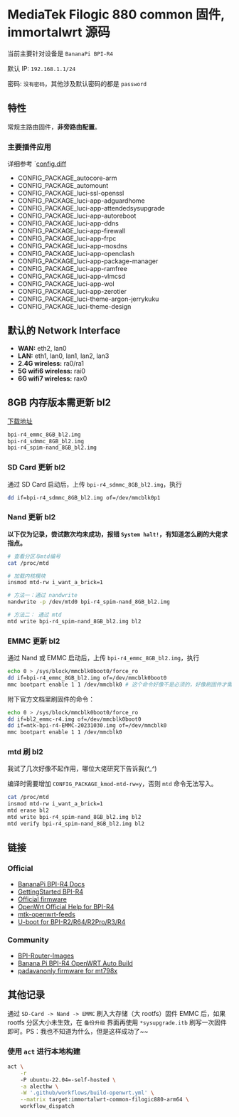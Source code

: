 # MediaTek Filogic 880 common 固件, immortalwrt 源码

当前主要针对设备是 `BananaPi BPI-R4`

默认 IP: `192.168.1.1/24`

密码: `没有密码`，其他涉及默认密码的都是 `password`

## 特性

常规主路由固件，**非旁路由配置**。

### 主要插件应用

详细参考 `[config.diff](config.diff)

- CONFIG_PACKAGE_autocore-arm
- CONFIG_PACKAGE_automount
- CONFIG_PACKAGE_luci-ssl-openssl
- CONFIG_PACKAGE_luci-app-adguardhome
- CONFIG_PACKAGE_luci-app-attendedsysupgrade
- CONFIG_PACKAGE_luci-app-autoreboot
- CONFIG_PACKAGE_luci-app-ddns
- CONFIG_PACKAGE_luci-app-firewall
- CONFIG_PACKAGE_luci-app-frpc
- CONFIG_PACKAGE_luci-app-mosdns
- CONFIG_PACKAGE_luci-app-openclash
- CONFIG_PACKAGE_luci-app-package-manager
- CONFIG_PACKAGE_luci-app-ramfree
- CONFIG_PACKAGE_luci-app-vlmcsd
- CONFIG_PACKAGE_luci-app-wol
- CONFIG_PACKAGE_luci-app-zerotier
- CONFIG_PACKAGE_luci-theme-argon-jerrykuku
- CONFIG_PACKAGE_luci-theme-design

## 默认的 Network Interface

- **WAN:** eth2, lan0
- **LAN:** eth1, lan0, lan1, lan2, lan3
- **2.4G wireless:** ra0/ra1
- **5G wifi6 wireless:** rai0
- **6G wifi7 wireless:** rax0

## 8GB 内存版本需更新 bl2

[下载地址](https://github.com/frank-w/u-boot/releases)

``` txt
bpi-r4_emmc_8GB_bl2.img
bpi-r4_sdmmc_8GB_bl2.img
bpi-r4_spim-nand_8GB_bl2.img
```

### SD Card 更新 bl2

通过 SD Card 启动后，上传 `bpi-r4_sdmmc_8GB_bl2.img`，执行

```bash
dd if=bpi-r4_sdmmc_8GB_bl2.img of=/dev/mmcblk0p1
```

### Nand 更新 bl2

**以下仅为记录，尝试数次均未成功，报错 `System halt!`，有知道怎么刷的大佬求指点。**

```bash
# 查看分区与mtd编号
cat /proc/mtd

# 加载内核模块
insmod mtd-rw i_want_a_brick=1

# 方法一：通过 nandwrite
nandwrite -p /dev/mtd0 bpi-r4_spim-nand_8GB_bl2.img

# 方法二： 通过 mtd
mtd write bpi-r4_spim-nand_8GB_bl2.img bl2
```

### EMMC 更新 bl2

通过 Nand 或 EMMC 启动后，上传 `bpi-r4_emmc_8GB_bl2.img`，执行

```bash
echo 0 > /sys/block/mmcblk0boot0/force_ro
dd if=bpi-r4_emmc_8GB_bl2.img of=/dev/mmcblk0boot0
mmc bootpart enable 1 1 /dev/mmcblk0 # 这个命令好像不是必须的，好像刷固件才需要
```

附下官方文档里刷固件的命令：

```bash
echo 0 > /sys/block/mmcblk0boot0/force_ro
dd if=bl2_emmc-r4.img of=/dev/mmcblk0boot0
dd if=mtk-bpi-r4-EMMC-20231030.img of=/dev/mmcblk0
mmc bootpart enable 1 1 /dev/mmcblk0
```

### mtd 刷 bl2

我试了几次好像不起作用，哪位大佬研究下告诉我(*^_^*)

编译时需要增加 `CONFIG_PACKAGE_kmod-mtd-rw=y`，否则 `mtd` 命令无法写入。

```bash
cat /proc/mtd
insmod mtd-rw i_want_a_brick=1
mtd erase bl2
mtd write bpi-r4_spim-nand_8GB_bl2.img bl2
mtd verify bpi-r4_spim-nand_8GB_bl2.img bl2
```

## 链接

### Official

- [BananaPi BPI-R4 Docs](https://docs.banana-pi.org/en/BPI-R4/BananaPi_BPI-R4)
- [GettingStarted BPI-R4](https://docs.banana-pi.org/en/BPI-R4/GettingStarted_BPI-R4)
- [Official firmware](https://github.com/BPI-SINOVOIP/BPI-R4-MT76-OPENWRT-V21.02)
- [OpenWrt Official Help for BPI-R4](https://openwrt.org/inbox/toh/sinovoip/bananapi_bpi-r4)
- [mtk-openwrt-feeds](https://git01.mediatek.com/plugins/gitiles/openwrt/feeds/mtk-openwrt-feeds/)
- [U-boot for BPI-R2/R64/R2Pro/R3/R4](https://github.com/frank-w/u-boot)

### Community

- [BPI-Router-Images](https://github.com/frank-w/BPI-Router-Images)
- [Banana Pi BPI-R4 OpenWRT Auto Build](https://github.com/chenglong-do/bpi-r4-openwrt-main)
- [padavanonly firmware for mt798x](https://github.com/padavanonly/immortalwrt-mt798x-24.10)

## 其他记录

通过 `SD-Card -> Nand -> EMMC` 刷入大存储（大 rootfs）固件 EMMC 后，如果 rootfs 分区大小未生效，在 `备份升级` 界面再使用 `*sysupgrade.itb` 刷写一次固件即可。PS：我也不知道为什么，但是这样成功了~~

### 使用 `act` 进行本地构建

```bash
act \
    -r
    -P ubuntu-22.04=-self-hosted \
    -a alecthw \
    -W '.github/workflows/build-openwrt.yml' \
    --matrix target:immortalwrt-common-filogic880-arm64 \
    workflow_dispatch
```
